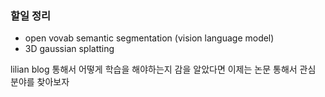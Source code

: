 ### 할일 정리


- open vovab semantic segmentation (vision language model)
- 3D gaussian splatting

lilian blog 통해서 어떻게 학습을 해야하는지 감을 알았다면 이제는 논문 통해서 관심 분야를 찾아보자 
